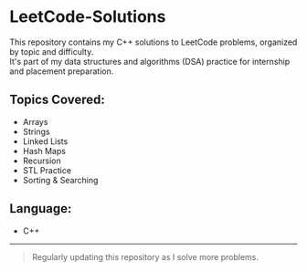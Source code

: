 # LeetCode-Solutions

This repository contains my C++ solutions to LeetCode problems, organized by topic and difficulty.  
It's part of my data structures and algorithms (DSA) practice for internship and placement preparation.

## Topics Covered:
- Arrays
- Strings
- Linked Lists
- Hash Maps
- Recursion
- STL Practice
- Sorting & Searching

## Language:
- C++

---

> Regularly updating this repository as I solve more problems.
